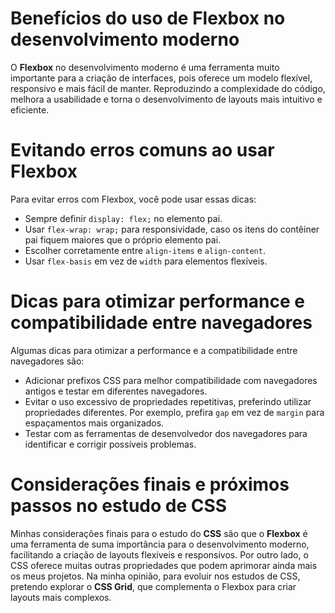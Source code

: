 # Benefícios do uso de Flexbox no desenvolvimento moderno
O **Flexbox** no desenvolvimento moderno é uma ferramenta muito importante para a criação de interfaces, pois oferece um modelo flexível, responsivo e mais fácil de manter. Reproduzindo a complexidade do código, melhora a usabilidade e torna o desenvolvimento de layouts mais intuitivo e eficiente.

# Evitando erros comuns ao usar Flexbox
Para evitar erros com Flexbox, você pode usar essas dicas:
- Sempre definir `display: flex;` no elemento pai.
- Usar `flex-wrap: wrap;` para responsividade, caso os itens do contêiner pai fiquem maiores que o próprio elemento pai.
- Escolher corretamente entre `align-items` e `align-content`.
- Usar `flex-basis` em vez de `width` para elementos flexíveis.

# Dicas para otimizar performance e compatibilidade entre navegadores
Algumas dicas para otimizar a performance e a compatibilidade entre navegadores são:
- Adicionar prefixos CSS para melhor compatibilidade com navegadores antigos e testar em diferentes navegadores.
- Evitar o uso excessivo de propriedades repetitivas, preferindo utilizar propriedades diferentes. Por exemplo, prefira `gap` em vez de `margin` para espaçamentos mais organizados.
- Testar com as ferramentas de desenvolvedor dos navegadores para identificar e corrigir possíveis problemas.

# Considerações finais e próximos passos no estudo de CSS
Minhas considerações finais para o estudo do **CSS** são que o **Flexbox** é uma ferramenta de suma importância para o desenvolvimento moderno, facilitando a criação de layouts flexíveis e responsivos. Por outro lado, o CSS oferece muitas outras propriedades que podem aprimorar ainda mais os meus projetos. Na minha opinião, para evoluir nos estudos de CSS, pretendo explorar o **CSS Grid**, que complementa o Flexbox para criar layouts mais complexos.
